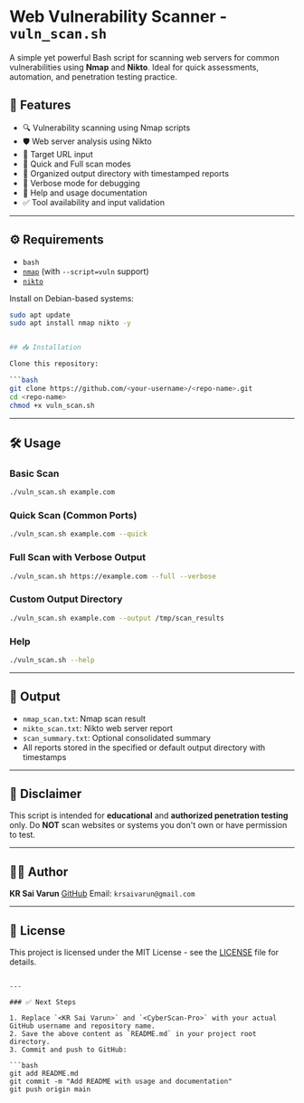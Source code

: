 # Web Vulnerability Scanner - `vuln_scan.sh`

A simple yet powerful Bash script for scanning web servers for common vulnerabilities using **Nmap** and **Nikto**. Ideal for quick assessments, automation, and penetration testing practice.

## 📌 Features

- 🔍 Vulnerability scanning using Nmap scripts
- 🛡️ Web server analysis using Nikto
- 🎯 Target URL input
- 🚀 Quick and Full scan modes
- 📁 Organized output directory with timestamped reports
- 🧪 Verbose mode for debugging
- 📜 Help and usage documentation
- ✅ Tool availability and input validation

---

## ⚙️ Requirements

- `bash`
- [`nmap`](https://nmap.org/) (with `--script=vuln` support)
- [`nikto`](https://cirt.net/Nikto2)

Install on Debian-based systems:

```bash
sudo apt update
sudo apt install nmap nikto -y


## 📥 Installation

Clone this repository:

```bash
git clone https://github.com/<your-username>/<repo-name>.git
cd <repo-name>
chmod +x vuln_scan.sh
```

---

## 🛠️ Usage

### Basic Scan

```bash
./vuln_scan.sh example.com
```

### Quick Scan (Common Ports)

```bash
./vuln_scan.sh example.com --quick
```

### Full Scan with Verbose Output

```bash
./vuln_scan.sh https://example.com --full --verbose
```

### Custom Output Directory

```bash
./vuln_scan.sh example.com --output /tmp/scan_results
```

### Help

```bash
./vuln_scan.sh --help
```

---

## 📂 Output

* `nmap_scan.txt`: Nmap scan result
* `nikto_scan.txt`: Nikto web server report
* `scan_summary.txt`: Optional consolidated summary
* All reports stored in the specified or default output directory with timestamps

---

## 🚨 Disclaimer

This script is intended for **educational** and **authorized penetration testing** only. Do **NOT** scan websites or systems you don't own or have permission to test.

---

## 🧑‍💻 Author

**KR Sai Varun**
[GitHub](https://github.com/KRSaiVarun)
Email: `krsaivarun@gmail.com`

---

## 📃 License

This project is licensed under the MIT License - see the [LICENSE](LICENSE) file for details.

````

---

### ✅ Next Steps

1. Replace `<KR Sai Varun>` and `<CyberScan-Pro>` with your actual GitHub username and repository name.
2. Save the above content as `README.md` in your project root directory.
3. Commit and push to GitHub:

```bash
git add README.md
git commit -m "Add README with usage and documentation"
git push origin main
````

